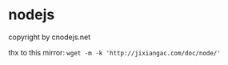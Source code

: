 nodejs
======

copyright by cnodejs.net

thx to this mirror: `wget -m -k 'http://jixiangac.com/doc/node/'`
